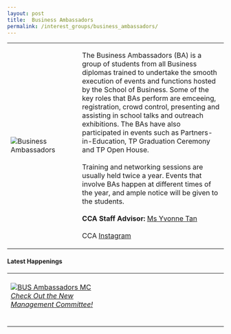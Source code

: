 ```yaml
---
layout: post
title:  Business Ambassadors
permalink: /interest_groups/business_ambassadors/
---
```


<div>
    <table>
        <tr>
            <td style="width:33%"><image src="{{site.baseurl}}/images/CCA_business_ambassadors.jpg" style="display:block;margin-left:auto;margin-right:auto;" alt="Business Ambassadors"></image></td>
            <td>
                <p>
                    The Business Ambassadors (BA) is a group of students from all Business diplomas trained to undertake the smooth execution of events and functions hosted by the School of Business. Some of the key roles that BAs perform are emceeing, registration, crowd control, presenting and assisting in school talks and outreach exhibitions. The BAs have also participated in events such as Partners-in-Education, TP Graduation Ceremony and TP Open House.<br>
                    <br>
                    Training and networking sessions are usually held twice a year. Events that involve BAs happen at different times of the year, and ample notice will be given to the students.<br>
                    <br>
                    <b>CCA Staff Advisor:</b> <a href="mailto:atyvonne@tp.edu.sg">Ms Yvonne Tan</a><br>
                    <br>
                    CCA <a href="https://www.instagram.com/tp.ba">Instagram</a>
                </p>
            </td>
        </tr>
    </table>
</div>

#### Latest Happenings

<table>
    <tr>
        <td style="width:33%"><br>
            <a href="https://www.instagram.com/p/CCAb-FSHTsX/?utm_source=ig_web_copy_link">
                <image src="{{site.baseurl}}/images/CCA_bus_ambassador_mc.JPG" style="display:block;margin-left:auto;margin-right:auto;" alt="BUS Ambassadors MC">
                <h6 style="margin-top:0%">Check Out the New Management Committee!</h6>
                </image>
            </a>
        </td>
        <td style="width:33%"><br>
    </tr>
</table>
